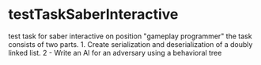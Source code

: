 # testTaskSaberInteractive
test task for saber interactive on position "gameplay programmer"
the task consists of two parts. 1. Create serialization and deserialization of a doubly linked list. 2 - Write an AI for an adversary using a behavioral tree
